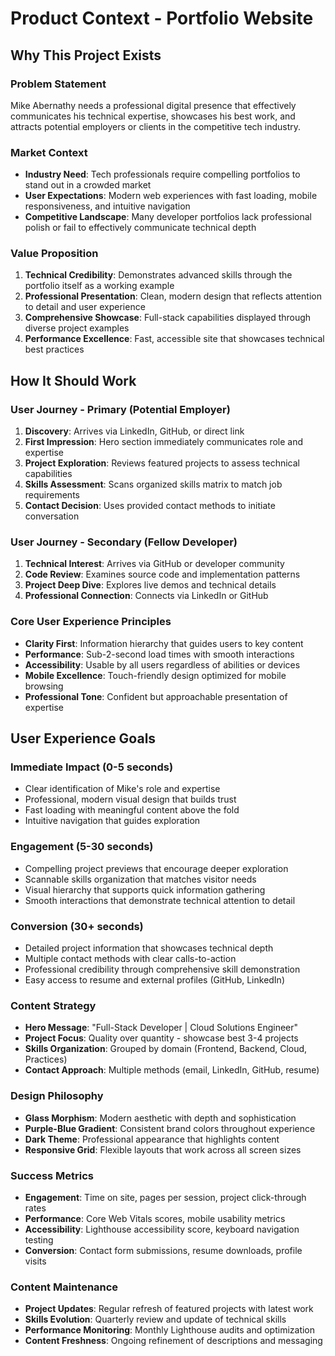 # Product Context - Portfolio Website

## Why This Project Exists

### Problem Statement
Mike Abernathy needs a professional digital presence that effectively communicates his technical expertise, showcases his best work, and attracts potential employers or clients in the competitive tech industry.

### Market Context
- **Industry Need**: Tech professionals require compelling portfolios to stand out in a crowded market
- **User Expectations**: Modern web experiences with fast loading, mobile responsiveness, and intuitive navigation
- **Competitive Landscape**: Many developer portfolios lack professional polish or fail to effectively communicate technical depth

### Value Proposition
1. **Technical Credibility**: Demonstrates advanced skills through the portfolio itself as a working example
2. **Professional Presentation**: Clean, modern design that reflects attention to detail and user experience
3. **Comprehensive Showcase**: Full-stack capabilities displayed through diverse project examples
4. **Performance Excellence**: Fast, accessible site that showcases technical best practices

## How It Should Work

### User Journey - Primary (Potential Employer)
1. **Discovery**: Arrives via LinkedIn, GitHub, or direct link
2. **First Impression**: Hero section immediately communicates role and expertise
3. **Project Exploration**: Reviews featured projects to assess technical capabilities
4. **Skills Assessment**: Scans organized skills matrix to match job requirements
5. **Contact Decision**: Uses provided contact methods to initiate conversation

### User Journey - Secondary (Fellow Developer)
1. **Technical Interest**: Arrives via GitHub or developer community
2. **Code Review**: Examines source code and implementation patterns
3. **Project Deep Dive**: Explores live demos and technical details
4. **Professional Connection**: Connects via LinkedIn or GitHub

### Core User Experience Principles
- **Clarity First**: Information hierarchy that guides users to key content
- **Performance**: Sub-2-second load times with smooth interactions
- **Accessibility**: Usable by all users regardless of abilities or devices
- **Mobile Excellence**: Touch-friendly design optimized for mobile browsing
- **Professional Tone**: Confident but approachable presentation of expertise

## User Experience Goals

### Immediate Impact (0-5 seconds)
- Clear identification of Mike's role and expertise
- Professional, modern visual design that builds trust
- Fast loading with meaningful content above the fold
- Intuitive navigation that guides exploration

### Engagement (5-30 seconds)
- Compelling project previews that encourage deeper exploration
- Scannable skills organization that matches visitor needs
- Visual hierarchy that supports quick information gathering
- Smooth interactions that demonstrate technical attention to detail

### Conversion (30+ seconds)
- Detailed project information that showcases technical depth
- Multiple contact methods with clear calls-to-action
- Professional credibility through comprehensive skill demonstration
- Easy access to resume and external profiles (GitHub, LinkedIn)

### Content Strategy
- **Hero Message**: "Full-Stack Developer | Cloud Solutions Engineer"
- **Project Focus**: Quality over quantity - showcase best 3-4 projects
- **Skills Organization**: Grouped by domain (Frontend, Backend, Cloud, Practices)
- **Contact Approach**: Multiple methods (email, LinkedIn, GitHub, resume)

### Design Philosophy
- **Glass Morphism**: Modern aesthetic with depth and sophistication
- **Purple-Blue Gradient**: Consistent brand colors throughout experience
- **Dark Theme**: Professional appearance that highlights content
- **Responsive Grid**: Flexible layouts that work across all screen sizes

### Success Metrics
- **Engagement**: Time on site, pages per session, project click-through rates
- **Performance**: Core Web Vitals scores, mobile usability metrics
- **Accessibility**: Lighthouse accessibility score, keyboard navigation testing
- **Conversion**: Contact form submissions, resume downloads, profile visits

### Content Maintenance
- **Project Updates**: Regular refresh of featured projects with latest work
- **Skills Evolution**: Quarterly review and update of technical skills
- **Performance Monitoring**: Monthly Lighthouse audits and optimization
- **Content Freshness**: Ongoing refinement of descriptions and messaging
